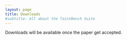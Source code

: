 ```yaml
---
layout: page
title: Downloads
#subtitle: All about the TaintBench Suite
---
```

Downloads will be available once the paper get accepted. 

